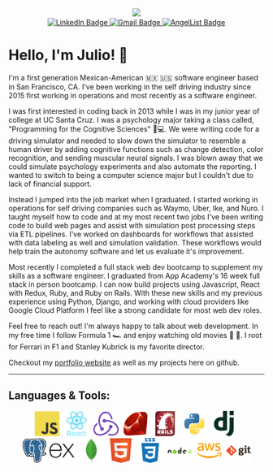 <div id="header" align="center">
  <img src="https://media4.giphy.com/media/k72YLm0kJQOZ5B5beU/giphy.gif?cid=ecf05e47yoz2zii9t5kt1pr02ejyigakfsgggwat1mwxyzro&ep=v1_gifs_search&rid=giphy.gif&ct=g" width="600"/>
  <div id="badges" align='center'>
    <a href="https://www.linkedin.com/in/julio-uribe-a15736b5/" target='_blank'>
      <img src="https://img.shields.io/badge/linkedin-%230077B5.svg?style=for-the-badge&logo=linkedin&logoColor=white" alt="LinkedIn Badge"/>
    </a>
    <a href="mailto:uribejulioc@gmail.com" target='_blank'>
      <img src="https://img.shields.io/badge/Gmail-D14836?style=for-the-badge&logo=gmail&logoColor=white" alt="Gmail Badge"/>
    </a>
    <a href="https://wellfound.com/u/julio-uribe" target='_blank'>
      <img src="https://img.shields.io/badge/AngelList-%23D4D4D4.svg?style=for-the-badge&logo=AngelList&logoColor=black" alt="AngelList Badge"/>
    </a>
  </div>
</div

---

<h1>Hello, I'm Julio! 👋</h1>

I'm a first generation Mexican-American 🇲🇽 🇺🇸 software engineer based in San Francisco, CA. I've been working in the self driving industry since 2015 first working in operations and most recently as a software engineer.

I was first interested in coding back in 2013 while I was in my junior year of college at UC Santa Cruz. I was a psychology major taking a class called, "Programming for the Cognitive Sciences" 🧠💻. We were writing code for a driving simulator and needed to slow down the simulator to resemble a human driver by adding cognitive functions such as change detection, color recognition, and sending muscular neural signals. I was blown away that we could simulate psychology experiments and also automate the reporting. I wanted to switch to being a computer science major but I couldn't due to lack of financial support.

Instead I jumped into the job market when I graduated. I started working in operations for self driving companies such as Waymo, Uber, Ike, and Nuro. I taught myself how to code and at my most recent two jobs I've been writing code to build web pages and assist with simulation post processing steps via ETL pipelines. I've worked on dashboards for workflows that assisted with data labeling as well and simulation validation. These workflows would help train the autonomy software and let us evaluate it's improvement.

Most recently I completed a full stack web dev bootcamp to supplement my skills as a software engineer. I graduated from App Academy's 16 week full stack in person bootcamp. I can now build projects using Javascript, React with Redux, Ruby, and Ruby on Rails. With these new skills and my previous experience using Python, Django, and working with cloud providers like Google Cloud Platform I feel like a strong candidate for most web dev roles.

Feel free to reach out! I'm always happy to talk about web development. In my free time I follow Formula 1 🏎 and enjoy watching old movies 🎥 🍿. I root for Ferrari in F1 and Stanley Kubrick is my favorite director.

Checkout my [portfolio website](https://juliouribe.netlify.app/) as well as my projects here on github.

---

## Languages & Tools:
<div align='center'>
  <img src="https://github.com/devicons/devicon/blob/master/icons/javascript/javascript-original.svg" title="JavaScript" alt="JavaScript" width="50" height="50"/>&nbsp;
  <img src="https://github.com/devicons/devicon/blob/master/icons/react/react-original-wordmark.svg" title="React" alt="React" width="50" height="50"/>&nbsp;
  <img src="https://github.com/devicons/devicon/blob/master/icons/redux/redux-original.svg" title="Redux" alt="Redux " width="50" height="50"/>&nbsp;
  <img src="https://github.com/devicons/devicon/blob/master/icons/ruby/ruby-original.svg" title="Ruby" alt="Ruby" width="50" height="50"/>&nbsp;
  <img src="https://github.com/devicons/devicon/blob/master/icons/rails/rails-original-wordmark.svg" title="Rails" alt="Rails" width="50" height="50"/>&nbsp;
  <img src="https://github.com/devicons/devicon/blob/master/icons/python/python-original.svg" title="Python" alt="Python" width="50" height="50"/>&nbsp;
  <img src="https://github.com/devicons/devicon/blob/master/icons/django/django-plain.svg" title="Django" alt="Django" width="50" height="50"/>&nbsp;
</div>
<div align='center'>
  <img src="https://github.com/devicons/devicon/blob/master/icons/postgresql/postgresql-original.svg" title="PostgreSQL" **alt="PostgreSQL" width="50" height="50"/>
  <img src="https://github.com/devicons/devicon/blob/master/icons/express/express-original.svg" title="Express" alt="Express" width="50" height="50"/>&nbsp;
  <img src="https://github.com/devicons/devicon/blob/master/icons/mongodb/mongodb-original.svg" title="MongoDB" alt="MongoDB" width="50" height="50"/>&nbsp;
  <img src="https://github.com/devicons/devicon/blob/master/icons/html5/html5-original.svg" title="HTML5" alt="HTML" width="50" height="50"/>&nbsp;
  <img src="https://github.com/devicons/devicon/blob/master/icons/css3/css3-plain-wordmark.svg"  title="CSS3" alt="CSS" width="50" height="50"/>&nbsp;
  <img src="https://github.com/devicons/devicon/blob/master/icons/nodejs/nodejs-original-wordmark.svg" title="NodeJS" alt="NodeJS" width="50" height="50"/>&nbsp;
  <img src="https://github.com/devicons/devicon/blob/master/icons/amazonwebservices/amazonwebservices-plain-wordmark.svg" title="AWS" alt="AWS" width="50" height="50"/>&nbsp;
  <img src="https://github.com/devicons/devicon/blob/master/icons/git/git-original-wordmark.svg" title="Git" **alt="Git" width="50" height="50"/>
</div>

<!--
**juliouribe/juliouribe** is a ✨ _special_ ✨ repository because its `README.md` (this file) appears on your GitHub profile.

Here are some ideas to get you started:

- 🔭 I’m currently working on ...
- 🌱 I’m currently learning ...
- 👯 I’m looking to collaborate on ...
- 🤔 I’m looking for help with ...
- 💬 Ask me about ...
- 📫 How to reach me: ...
- 😄 Pronouns: ...
- ⚡ Fun fact: ...
-->
